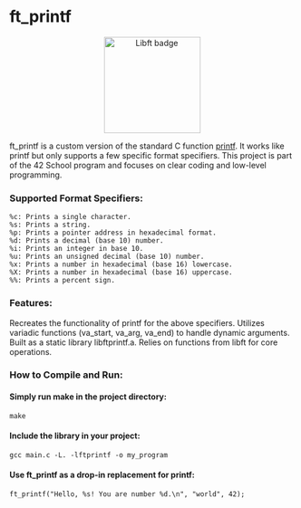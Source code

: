 # ft_printf

<div align="center">
	<img src="https://github.com/maksim-volkmann/42-project-badges/blob/main/badges/ft_printfe.png" width="170" alt="Libft badge" />
</div>

ft_printf is a custom version of the standard C function [printf](https://www.tutorialspoint.com/c_standard_library/c_function_printf.htm). It works like printf but only supports a few specific format specifiers. This project is part of the 42 School program and focuses on clear coding and low-level programming.

### Supported Format Specifiers:
```
%c: Prints a single character.
%s: Prints a string.
%p: Prints a pointer address in hexadecimal format.
%d: Prints a decimal (base 10) number.
%i: Prints an integer in base 10.
%u: Prints an unsigned decimal (base 10) number.
%x: Prints a number in hexadecimal (base 16) lowercase.
%X: Prints a number in hexadecimal (base 16) uppercase.
%%: Prints a percent sign.
```
### Features:
Recreates the functionality of printf for the above specifiers.
Utilizes variadic functions (va_start, va_arg, va_end) to handle dynamic arguments.
Built as a static library libftprintf.a.
Relies on functions from libft for core operations.

### How to Compile and Run:

#### Simply run make in the project directory:
```
make
```

#### Include the library in your project:
```
gcc main.c -L. -lftprintf -o my_program
```

#### Use ft_printf as a drop-in replacement for printf:
```
ft_printf("Hello, %s! You are number %d.\n", "world", 42);
```
